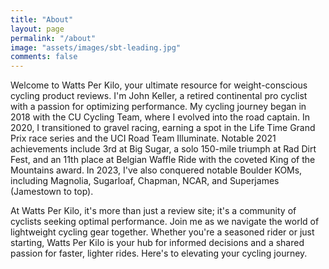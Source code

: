 ```yaml
---
title: "About"
layout: page
permalink: "/about"
image: "assets/images/sbt-leading.jpg"
comments: false
---
```


Welcome to Watts Per Kilo, your ultimate resource for weight-conscious cycling product reviews. I'm John Keller, a retired continental pro cyclist with a passion for optimizing performance. My cycling journey began in 2018 with the CU Cycling Team, where I evolved into the road captain. In 2020, I transitioned to gravel racing, earning a spot in the Life Time Grand Prix race series and the UCI Road Team Illuminate. Notable 2021 achievements include 3rd at Big Sugar, a solo 150-mile triumph at Rad Dirt Fest, and an 11th place at Belgian Waffle Ride with the coveted King of the Mountains award. In 2023, I've also conquered notable Boulder KOMs, including Magnolia, Sugarloaf, Chapman, NCAR, and Superjames (Jamestown to top).

At Watts Per Kilo, it's more than just a review site; it's a community of cyclists seeking optimal performance. Join me as we navigate the world of lightweight cycling gear together. Whether you're a seasoned rider or just starting, Watts Per Kilo is your hub for informed decisions and a shared passion for faster, lighter rides. Here's to elevating your cycling journey.